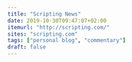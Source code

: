 ```yaml
---
title: "Scripting News"
date: 2019-10-30T09:47:07+02:00
itemurl: "http://scripting.com/"
sites: "scripting.com"
tags: ["personal blog", "commentary"]
draft: false
---
```



